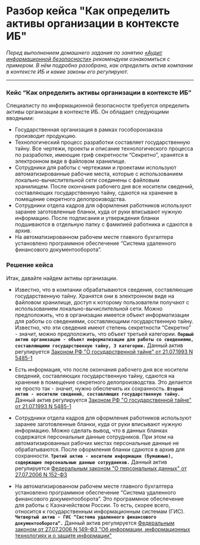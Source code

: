 # Разбор кейса "Как определить активы организации в контексте ИБ"

*Перед выполнением домашнего задания по занятию [«Аудит информационной безопасности»](https://github.com/netology-code/ibb-homeworks/tree/IBB-29/03_audit_IS) рекомендуем ознакомиться с примером. В нём подробно разобрано, как определить актив компании в контексте ИБ и какие законы его регулируют.*

--- 
### Кейс “Как определить активы организации в контексте ИБ”

Специалисту по информационной безопасности требуется определить активы организации в контексте ИБ. Он обладает следующими вводными: 

- Государственная организация в рамках гособоронзаказа производит продукцию. 
- Технологический процесс разработки составляет государственную тайну. Все чертежи, проекты и описание технологического процесса по разработке, имеющие гриф секретности “Секретно”, хранятся в электронном виде в файловом хранилище. 
- Сотрудники для работы с чертежами и проектами используют автоматизированные рабочие места, которые с использованием локально-вычислительной сети соединены с файловым хранилищем. После окончания рабочего дня все носители сведений, составляющих государственную тайну, сдаются на хранение в помещение секретного делопроизводства.
- Сотрудники отдела кадров для оформления работников используют заранее заготовленные бланки, куда от руки вписывают нужную информацию. После подписания и утверждения бланки подшиваются в отдельную папку с фамилией работника и сдаются в архив.
- На автоматизированном рабочем месте главного бухгалтера установлено программное обеспечение “Система удаленного финансового документооборота”.

### Решение кейса
Итак, давайте найдем активы организации. 

- Известно, что в компании обрабатываются сведения, составляющие государственную тайну. Хранятся они в электронном виде на файловом хранилище, доступ к которому пользователи получают с использованием локально-вычислительной сети. Можно предположить, что в организации имеется объект информатизации для работы со сведениями, составляющими государственную тайну. Известно, что эти сведения имеют степень секретности “Секретно” - значит, можно предположить, что объект третьей категории. 
**`Первый актив организации - объект информатизации для работы со сведениями, составляющими государственную тайну, 3 категории.`** Данный актив регулируется [Законом РФ "О государственной тайне" от 21.07.1993 N 5485-1](https://www.consultant.ru/document/cons_doc_LAW_2481/)

- Есть информация, что после окончания рабочего дня все носители сведений, составляющих государственную тайну, сдаются на хранение в помещение секретного делопроизводства. Это делается не просто так - значит, нужно обеспечить их сохранность. 
**`Второй актив - носители сведений, составляющих государственную тайну.`** Данный актив регулируется [Законом РФ "О государственной тайне" от 21.07.1993 N 5485-1](https://www.consultant.ru/document/cons_doc_LAW_2481/)

- Сотрудники отдела кадров для оформления работников используют заранее заготовленные бланки, куда от руки вписывают нужную информацию. Можно сделать вывод, что в данных бланках содержатся персональные данные сотрудников. При этом на автоматизированных рабочих местах персональные данные не обрабатываются. После оформления бланки сдаются в архив для сохранности.
**`Третий актив - носители информации (бумажные), содержащие персональные данные сотрудников.`** Данный актив регулируется [Федеральным законом "О персональных данных" от 27.07.2006 N 152-ФЗ](https://www.consultant.ru/document/cons_doc_LAW_61801/)

- На автоматизированном рабочем месте главного бухгалтера установлено программное обеспечение “Система удаленного финансового документооборота”. Это программное обеспечение для работы с Казначейством России. То есть, скорее всего, относится к государственным информационным системам (ГИС).
**`Четвертый актив - ГИС “Система удаленного финансового документооборота”.`** Данный актив регулируется [Федеральным законом от 27.07.2006 N 149-ФЗ "Об информации, информационных технологиях и о защите информации"](https://www.consultant.ru/document/cons_doc_LAW_61798/)
